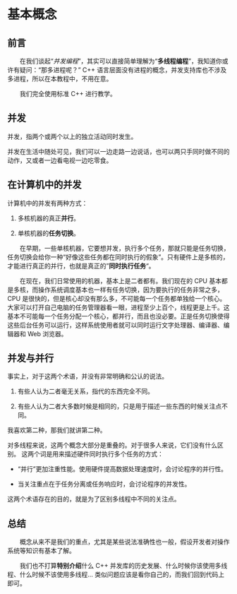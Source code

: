 # 基本概念

## 前言

&emsp;&emsp;在我们谈起“*并发编程*”，其实可以直接简单理解为“**多线程编程**”，我知道你或许有疑问：“那多进程呢？” C++ 语言层面没有进程的概念，并发支持库也不涉及多进程，所以在本教程中，不用在意。

&emsp;&emsp;我们完全使用标准 C++ 进行教学。

## 并发

并发，指两个或两个以上的独立活动同时发生。

并发在生活中随处可见，我们可以一边走路一边说话，也可以两只手同时做不同的动作，又或者一边看电视一边吃零食。

## 在计算机中的并发

计算机中的并发有两种方式：

1. 多核机器的真正**并行**。

2. 单核机器的**任务切换**。

&emsp;&emsp;在早期，一些单核机器，它要想并发，执行多个任务，那就只能是任务切换，任务切换会给你一种“好像这些任务都在同时执行的假象”。只有硬件上是多核的，才能进行真正的并行，也就是真正的”**同时执行任务**“。

&emsp;&emsp;在现在，我们日常使用的机器，基本上是二者都有。我们现在的 CPU 基本都是多核，而操作系统调度基本也一样有任务切换，因为要执行的任务非常之多，CPU 是很快的，但是核心却没有那么多，不可能每一个任务都单独给一个核心。大家可以打开自己电脑的任务管理器看一眼，进程至少上百个，线程更是上千。这基本不可能每一个任务分配一个核心，都并行，而且也没必要。正是任务切换使得这些后台任务可以运行，这样系统使用者就可以同时运行文字处理器、编译器、编辑器和 Web 浏览器。

## 并发与并行

事实上，对于这两个术语，并没有非常明确和公认的说法。

1. 有些人认为二者毫无关系，指代的东西完全不同。

2. 有些人认为二者大多数时候是相同的，只是用于描述一些东西的时候关注点不同。

我喜欢第二种，那我们就讲第二种。

对多线程来说，这两个概念大部分是重叠的。对于很多人来说，它们没有什么区别。
这两个词是用来描述硬件同时执行多个任务的方式：

- “并行”更加注重性能。使用硬件提高数据处理速度时，会讨论程序的并行性。

- 当关注重点在于任务分离或任务响应时，会讨论程序的并发性。

这两个术语存在的目的，就是为了区别多线程中不同的关注点。

## 总结

&emsp;&emsp;概念从来不是我们的重点，尤其是某些说法准确性也一般，假设开发者对操作系统等知识有基本了解。

&emsp;&emsp;我们也不打算**特别介绍**什么 C++ 并发库的历史发展、什么时候你该使用多线程、什么时候不该使用多线程... 类似问题应该是看你自己的，而我们回到代码上即可。
